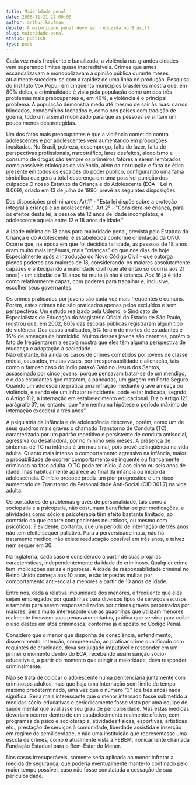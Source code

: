 ```yaml
---
title: Maioridade penal
date: 2006-11-21 22:00:00
author: arthur.kaufman
debate: A maioridade penal deve ser reduzida no Brasil?
slug: maioridade-penal
status: publish 
type: post
---
```


Cada vez mais freqüente e banalizada, a violência nas grandes cidades vem superando limites quase inacreditáveis. Crimes que antes escandalizavam e monopolizavam a opinião pública durante meses, atualmente sucedem-se com a rapidez de uma linha de produção. Pesquisa do Instituto Vox Populi em cinqüenta municípios brasileiros mostra que, em 80% deles, a criminalidade é vista pela população como um dos três problemas mais preocupantes e, em 40%, a violência é o principal problema. A população demonstra medo até mesmo de sair às ruas: carros blindados, condomínios fechados e, como nos países com tradição de guerra, todo um arsenal mobilizado para que as pessoas se sintam um pouco menos desprotegidas.   
  
Um dos fatos mais preocupantes é que a violência cometida contra adolescentes e por adolescentes vem aumentando em proporções inusitadas. No Brasil, pobreza, desemprego, falta de lazer, falta de perspectivas profissionais, narcotráfico, lares desfeitos, alcoolismo e consumo de drogas são sempre os primeiros fatores a serem lembrados como possíveis etiologias da violência, além da corrupção e falta de ética presente em todos os escalões do poder público, configurando uma falha simbólica que gera a total descrença em uma possível punição dos culpados.O nosso Estatuto da Criança e do Adolescente (ECA - Lei n 8.069), criado em 13 de julho de 1990, prevê as seguintes disposições:  
  
Das disposições preliminares: Art.1° - "Esta lei dispõe sobre a proteção integral à criança e ao adolescente.". Art.2° - "Considera-se criança, para os efeitos desta lei, a pessoa até 12 anos de idade incompletos, e adolescente aquela entre 12 e 18 anos de idade."  
  
A idade mínima de 18 anos para maioridade penal, prevista pelo Estatuto da Criança e do Adolescente, é estabelecida conforme orientação da ONU. Ocorre que, na época em que foi decidida tal idade, as pessoas de 18 anos eram muito mais ingênuas, mais "crianças" do que nos dias de hoje. Especialmente após a introdução do Novo Código Civil - que outorga plenos poderes aos maiores de 18, considerando-os maiores absolutamente capazes e antecipando a maioridade civil (que até então só ocorria aos 21 anos) - um cidadão de 18 anos há muito já não é criança. Aos 16 já é tido como relativamente capaz, com poderes para trabalhar e, inclusive, escolher seus governantes.  
  
Os crimes praticados por jovens são cada vez mais freqüentes e comuns. Porém, estes crimes não são praticados apenas pelos excluídos e sem perspectivas. Um estudo realizado pela Udemo, o Sindicato de Especialistas de Educação do Magistério Oficial do Estado de São Paulo, mostrou que, em 2002, 86% das escolas públicas registraram algum tipo de violência. Dos casos analisados, 5% foram de mortes de estudantes e 16% de ameaças de homicídio. Muitos desses jovens são carentes, porém o fato de freqüentarem a escola mostra que eles têm alguma perspectiva de mudança e adaptação à sociedade.  
Não obstante, há ainda os casos de crimes cometidos por jovens de classe média, causados, muitas vezes, por irresponsabilidade e alienação, tais como o famoso caso do índio pataxó Galdino Jesus dos Santos, assassinado por cinco jovens, porque pensavam tratar-se de um mendigo, e o dos estudantes que mataram, a pancadas, um garçom em Porto Seguro.   
Quando um adolescente pratica uma infração mediante grave ameaça ou violência, e sendo ele um infrator reincidente, pode estar indicada, segndo o Artigo 112, a internação em estabelecimento educacional. Diz o Artigo 121, parágrafo 3?, no entanto, que "em nenhuma hipótese o período máximo de internação excederá a três anos".  
  
A psiquiatria da infância e da adolescência descreve, porém, como um de seus quadros mais graves o chamado Transtorno de Conduta (TC), caracterizado por um padrão repetitivo e persistente de conduta antisocial, agressiva ou desafiadora, por no mínimo seis meses. A presença de sintomas de TC na infância é um mau sinal, pois prevê delinqüência na vida adulta. Quanto mais intenso o comportamento agressivo na infância, maior a probabilidade de ocorrer comportamento delinqüente ou francamente criminoso na fase adulta. O TC pode ter início já aos cinco ou seis anos de idade, mas habitualmente aparece ao final da infância ou início da adolescência. O início precoce prediz um pior prognóstico e um risco aumentado de Transtorno da Personalidade Anti-Social (CID 301.7) na vida adulta.  
  
Os portadores de problemas graves de personalidade, tais como a sociopatia e a psicopatia, não costumam beneficiar-se por medicações, e atividades como sócio e psicoterapia têm efeito bastante limitado, ao contrário do que ocorre com pacientes neuróticos, ou mesmo com psicóticos. ? evidente, portanto, que um período de internação de três anos não tem efeito sequer paliativo. Para a perversidade inata, não há tratamento médico, não existe reeducação possível em três anos, e talvez nem sequer em 30.  
  
Na Inglaterra, cada caso é considerado a partir de suas próprias características, independentemente da idade do criminoso. Qualquer crime tem implicações sérias e rigorosas. A idade de responsabilidade criminal no Reino Unido começa aos 10 anos, e são impostas multas por comportamento anti-social a menores a partir de 10 anos de idade.  
  
Entre nós, dada a relativa impunidade dos menores, é freqüente que eles sejam empregados por quadrilhas para diversos tipos de serviços escusos e também para serem responsabilizados por crimes graves perpetrados por maiores. Seria muito interessante que as quadrilhas que utilizam menores realmente tivessem suas penas aumentadas, prática que serviria para coibir o uso destes em atos criminosos, conforme já disposto no Código Penal.  
  
Considero que o menor que disponha de consciência, entendimento, discernimento, intenção, compreensão, ao praticar crime qualificado com requintes de crueldade, deva ser julgado imputável e responder em um primeiro momento dentro do ECA, recebendo assim sanção sócio-educativa e, a partir do momento que atingir a maioridade, deva responder criminalmente.  
  
Não se trata de colocar o adolescente numa penitenciária juntamente com criminosos adultos, mas que haja uma internação sem limite de tempo máximo prédeterminado, uma vez que o número "3" (de três anos) nada significa. Seria mais interessante que o menor internado fosse submetido a medidas sócio-educativas e periodicamente fosse visto por uma equipe de saúde mental que avaliasse seu grau de periculosidade. Mas estas medidas deveriam ocorrer dentro de um estabelecimento realmente efetivo, com programas de psico e socioterapia, atividades físicas, esportivas, artísticas etc., prestação de serviços à comunidade, liberdade assistida e inserção em regime de semiliberdade, e não uma instituição que representasse uma escola de crimes, como é atualmente vista a FEBEM, ironicamente chamada Fundação Estadual para o Bem-Estar do Menor.  
  
Nos casos irrecuperáveis, somente seria aplicada ao menor infrator a medida de segurança, que poderia eventualmente mantê-lo confinado pelo maior tempo possível, caso não fosse constatada a cessação de sua periculosidade.
